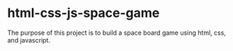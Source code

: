 # html-css-js-space-game

The purpose of this project is to build a space board game using html, css, and javascript.
